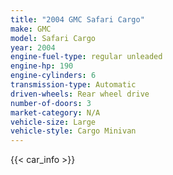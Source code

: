 ```yaml
---
title: "2004 GMC Safari Cargo"
make: GMC
model: Safari Cargo
year: 2004
engine-fuel-type: regular unleaded
engine-hp: 190
engine-cylinders: 6
transmission-type: Automatic
driven-wheels: Rear wheel drive
number-of-doors: 3
market-category: N/A
vehicle-size: Large
vehicle-style: Cargo Minivan
---
```


{{< car_info >}}
